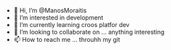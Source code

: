 - 👋 Hi, I’m @ManosMoraitis
- 👀 I’m interested in development
- 🌱 I’m currently learning croos platfor dev 
- 💞️ I’m looking to collaborate on ... anything interesting
- 📫 How to reach me ... throuhh my git

<!---
ManosMoraitis/ManosMoraitis is a ✨ special ✨ repository because its `README.md` (this file) appears on your GitHub profile.
You can click the Preview link to take a look at your changes.
--->
